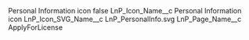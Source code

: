 <?xml version="1.0" encoding="UTF-8"?>
<CustomMetadata xmlns="http://soap.sforce.com/2006/04/metadata" xmlns:xsi="http://www.w3.org/2001/XMLSchema-instance" xmlns:xsd="http://www.w3.org/2001/XMLSchema">
    <label>Personal Information icon</label>
    <protected>false</protected>
    <values>
        <field>LnP_Icon_Name__c</field>
        <value xsi:type="xsd:string">Personal Information icon</value>
    </values>
    <values>
        <field>LnP_Icon_SVG_Name__c</field>
        <value xsi:type="xsd:string">LnP_PersonalInfo.svg</value>
    </values>
    <values>
        <field>LnP_Page_Name__c</field>
        <value xsi:type="xsd:string">ApplyForLicense</value>
    </values>
</CustomMetadata>
